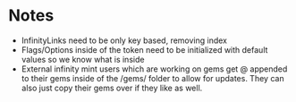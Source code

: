 # Notes

-   InfinityLinks need to be only key based, removing index
-   Flags/Options inside of the token need to be initialized with default values so we know what is inside
-   External infinity mint users which are working on gems get @ appended to their gems inside of the /gems/ folder to allow for updates. They can also just
    copy their gems over if they like as well.
